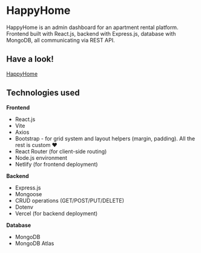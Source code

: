 # HappyHome

HappyHome is an admin dashboard for an apartment rental platform. Frontend built with React.js, backend with Express.js, database with MongoDB, all communicating via REST API.

## Have a look!

[HappyHome](https://dev.laurasnclr.com/projects/happyhome)

## Technologies used
**Frontend**
- React.js
- Vite
- Axios
- Bootstrap - for grid system and layout helpers (margin, padding). All the rest is custom ❤️
- React Router (for client-side routing)
- Node.js environment
- Netlify (for frontend deployment)

**Backend**
- Express.js
- Mongoose
- CRUD operations (GET/POST/PUT/DELETE)
- Dotenv
- Vercel (for backend deployment)

**Database**
- MongoDB
- MongoDB Atlas